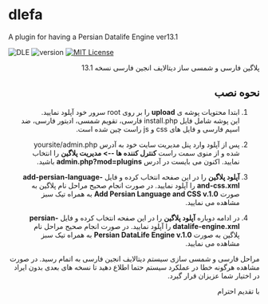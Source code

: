 # dlefa
A plugin for having a Persian Datalife Engine ver13.1

![DLE](https://img.shields.io/badge/DLE-13.x-green.svg?style=flat-square "DLE Version")
![version](https://img.shields.io/badge/version-1.0-red.svg?style=flat-square "Version")
[![MIT License](https://img.shields.io/badge/license-MIT-blue.svg?style=flat-square)](https://github.com/dle-modules/DLE-BlockPro/blob/master/LICENSE)

<div dir="rtl">
پلاگین فارسی و شمسی ساز دیتالایف انجین فارسی نسخه 13.1

## نحوه نصب

1. ابتدا محتویات پوشه ی **upload** را بر روی root سرور خود آپلود نمایید.<br>
این پوشه شامل فایل install.php فارسی، تقویم شمسی، ادیتور فارسی، ضد اسپم فارسی و فایل های css و js راست چین شده است.

2. پس از آپلود وارد پنل مدیریت سایت خود به آدرس yoursite/admin.php شده و از منوی سمت راست  **کنترل کننده ها --> مدیریت پلاگین** را انتخاب نمایید. اکنون می بایست در آدرس **admin.php?mod=plugins** باشید.

3. **آپلود پلاگین** را در این صفحه انتخاب کرده و فایل **add-persian-language-and-css.xml** را آپلود نمایید.
در صورت انجام صحیح مراحل نام پلاگین به صورت **Add Persian Language and CSS v.1.0** به همراه تیک سبز مشاهده می نمایید.

4. در ادامه دوباره **آپلود پلاگین** را در این صفحه انتخاب کرده و فایل **persian-datalife-engine.xml** را آپلود نمایید.
در صورت انجام صحیح مراحل نام پلاگین به صورت **Persian DataLife Engine v.1.0** به همراه تیک سبز مشاهده می نمایید.

مراحل فارسی و شمسی سازی سیستم دیتالایف انجین فارسی به اتمام رسید.
در صورت مشاهده هرگونه خطا در عملکرد سیستم حتما اطلاع دهید تا نسخه های بعدی بدون ایراد در اختیار شما عزیزان قرار گیرد.

با تقدیم احترام
</div>
